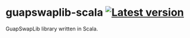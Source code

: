 # guapswaplib-scala [![Latest version](https://index.scala-lang.org/<GuapSwap>/<guapswaplib-scala>/<guapswaplib-scala_2.12>/latest.svg)](https://index.scala-lang.org/<GuapSwap>/<guapswaplib-scala>/<guapswaplib-scala_2.12>)

GuapSwapLib library written in Scala.

